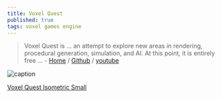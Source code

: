```yaml
---
title: Voxel Quest
published: true
tags: voxel games engine
---
```

> Voxel Quest is ... an attempt to explore new areas in rendering, procedural generation, simulation, and AI. At this point, it is entirely free ... - [Home](http://www.voxelquest.com/) / [Github](https://github.com/simcop2387/voxelquest) / [youtube](https://www.youtube.com/watch?v=R0ul1674F1k)

![caption](https://www.voxelquest.com/uploads/9/5/4/0/9540564/header_images/1414303906.png)

[Voxel Quest Isometric Small](https://github.com/gavanw/vqisosmall)

